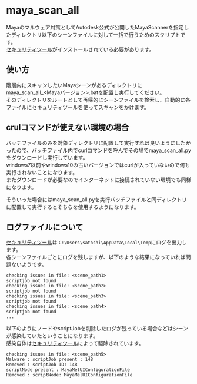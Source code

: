 # maya_scan_all
Mayaのマルウェア対策としてAutodesk公式が公開したMayaScannerを指定したディレクトリ以下のシーンファイルに対して一括で行うためのスクリプトです。  
[セキュリティツール](https://knowledge.autodesk.com/ja/support/maya/troubleshooting/caas/sfdcarticles/sfdcarticles/JPN/How-to-diagnose-and-clean-Maya-ScriptExploit-issues.html)がインストールされている必要があります。

## 使い方
階層内にスキャンしたいMayaシーンがあるディレクトリにmaya_scan_all_<Mayaバージョン>.batを配置し実行してください。  
そのディレクトリをルートとして再帰的にシーンファイルを検索し、自動的に各ファイルにセキュリティツールを使ってスキャンをかけます。

## crulコマンドが使えない環境の場合
バッチファイルのみを対象ディレクトリに配置して実行すれば良いようにしたかったので、バッチファイル内でcurlコマンドを呼んでその場でmaya_scan_all.pyをダウンロードし実行しています。  
windows7以前やwindows10の古いバージョンではcurlが入っていないので何も実行されないことになります。  
またダウンロードが必要なのでインターネットに接続されていない環境でも同様になります。  
  
そういった場合にはmaya_scan_all.pyを実行バッチファイルと同ディレクトリに配置して実行するとそちらを使用するようになります。

## ログファイルについて
[セキュリティツール](https://knowledge.autodesk.com/ja/support/maya/troubleshooting/caas/sfdcarticles/sfdcarticles/JPN/How-to-diagnose-and-clean-Maya-ScriptExploit-issues.html)は
```C:\Users\satoshi\AppData\Local\Temp```にログを出力します。  
各シーンファイルごとにログを残しますが、以下のような結果になっていれば問題ないようです。  
```
checking issues in file: <scene_path1>
scriptjob not found
checking issues in file: <scene_path2>
scriptjob not found
checking issues in file: <scene_path3>
scriptjob not found
checking issues in file: <scene_path4>
scriptjob not found
...
```

以下のようにノードやscriptJobを削除したログが残っている場合などはシーンが感染していたということになります。  
感染自体は[セキュリティツール](https://knowledge.autodesk.com/ja/support/maya/troubleshooting/caas/sfdcarticles/sfdcarticles/JPN/How-to-diagnose-and-clean-Maya-ScriptExploit-issues.html)によって駆除されています。
```
checking issues in file: <scene_path5>
Malware : scriptJob present : 148
Removed : scriptJob ID: 148
scriptNode present : MayaMelUIConfigurationFile
Removed : scriptNode: MayaMelUIConfigurationFile
```
